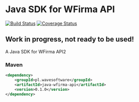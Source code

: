 Java SDK for WFirma API
=======================

[![Build Status](https://travis-ci.org/wavesoftware/java-wfirma-api.png)](https://travis-ci.org/wavesoftware/java-wfirma-api) [![Coverage Status](https://coveralls.io/repos/wavesoftware/java-wfirma-api/badge.png?branch=master)](https://coveralls.io/r/wavesoftware/java-wfirma-api?branch=master)

## Work in progress, not ready to be used! ##

A Java SDK for WFirma API2

### Maven ###

```xml
<dependency>
    <groupId>pl.wavesoftware</groupId>
    <artifactId>java-wfirma-api</artifactId>
    <version>0.1.0</version>
</dependency>
```
